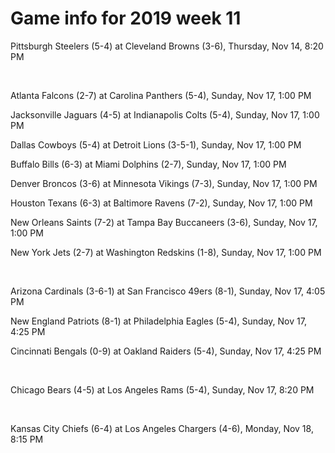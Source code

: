 # Game info for 2019 week 11

Pittsburgh Steelers (5-4) at Cleveland Browns (3-6), Thursday, Nov 14, 8:20 PM


<br/>

Atlanta Falcons (2-7) at Carolina Panthers (5-4), Sunday, Nov 17, 1:00 PM

Jacksonville Jaguars (4-5) at Indianapolis Colts (5-4), Sunday, Nov 17, 1:00 PM

Dallas Cowboys (5-4) at Detroit Lions (3-5-1), Sunday, Nov 17, 1:00 PM

Buffalo Bills (6-3) at Miami Dolphins (2-7), Sunday, Nov 17, 1:00 PM

Denver Broncos (3-6) at Minnesota Vikings (7-3), Sunday, Nov 17, 1:00 PM

Houston Texans (6-3) at Baltimore Ravens (7-2), Sunday, Nov 17, 1:00 PM

New Orleans Saints (7-2) at Tampa Bay Buccaneers (3-6), Sunday, Nov 17, 1:00 PM

New York Jets (2-7) at Washington Redskins (1-8), Sunday, Nov 17, 1:00 PM


<br/>

Arizona Cardinals (3-6-1) at San Francisco 49ers (8-1), Sunday, Nov 17, 4:05 PM

New England Patriots (8-1) at Philadelphia Eagles (5-4), Sunday, Nov 17, 4:25 PM

Cincinnati Bengals (0-9) at Oakland Raiders (5-4), Sunday, Nov 17, 4:25 PM


<br/>

Chicago Bears (4-5) at Los Angeles Rams (5-4), Sunday, Nov 17, 8:20 PM


<br/>

Kansas City Chiefs (6-4) at Los Angeles Chargers (4-6), Monday, Nov 18, 8:15 PM

